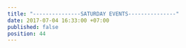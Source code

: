 ```yaml
---
title: "---------------SATURDAY EVENTS---------------"
date: 2017-07-04 16:33:00 +07:00
published: false
position: 44
---
```


